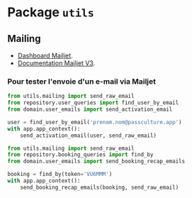 # Package `utils`

## Mailing

- [Dashboard Mailjet](https://app.mailjet.com/Dashboard).
- [Documentation Mailjet V3](https://dev.mailjet.com/email/guides/send-api-V3/).

### Pour tester l'envoie d'un e-mail via Mailjet

```python
from utils.mailing import send_raw_email
from repository.user_queries import find_user_by_email
from domain.user_emails import send_activation_email

user = find_user_by_email('prenom.nom@passculture.app')
with app.app_context():
    send_activation_email(user, send_raw_email)
```

```python
from utils.mailing import send_raw_email
from repository.booking_queries import find_by
from domain.user_emails import send_booking_recap_emails

booking = find_by(token='VU6MMM')
with app.app_context():
    send_booking_recap_emails(booking, send_raw_email)
```
